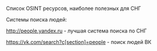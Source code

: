 Список OSINT ресурсов, наиболее полезных для СНГ

Системы поиска людей:

http://people.yandex.ru - лучшая система поиска по СНГ

https://vk.com/search?c[section]=people - поиск людей ВК
